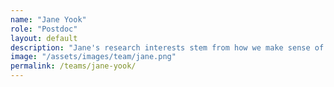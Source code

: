 ```yaml
---
name: "Jane Yook"
role: "Postdoc"
layout: default
description: "Jane's research interests stem from how we make sense of our world, encompassing areas such as visual perception and decision-making. She uses psychophysics and neuroimaging techniques in her work."
image: "/assets/images/team/jane.png"
permalink: /teams/jane-yook/
---
```

